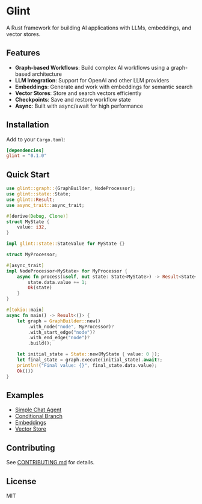 # Glint

A Rust framework for building AI applications with LLMs, embeddings, and vector stores.

## Features

- **Graph-based Workflows**: Build complex AI workflows using a graph-based architecture
- **LLM Integration**: Support for OpenAI and other LLM providers
- **Embeddings**: Generate and work with embeddings for semantic search
- **Vector Stores**: Store and search vectors efficiently
- **Checkpoints**: Save and restore workflow state
- **Async**: Built with async/await for high performance

## Installation

Add to your `Cargo.toml`:

```toml
[dependencies]
glint = "0.1.0"
```

## Quick Start

```rust
use glint::graph::{GraphBuilder, NodeProcessor};
use glint::state::State;
use glint::Result;
use async_trait::async_trait;

#[derive(Debug, Clone)]
struct MyState {
    value: i32,
}

impl glint::state::StateValue for MyState {}

struct MyProcessor;

#[async_trait]
impl NodeProcessor<MyState> for MyProcessor {
    async fn process(&self, mut state: State<MyState>) -> Result<State<MyState>> {
        state.data.value += 1;
        Ok(state)
    }
}

#[tokio::main]
async fn main() -> Result<()> {
    let graph = GraphBuilder::new()
        .with_node("node", MyProcessor)?
        .with_start_edge("node")?
        .with_end_edge("node")?
        .build();

    let initial_state = State::new(MyState { value: 0 });
    let final_state = graph.execute(initial_state).await?;
    println!("Final value: {}", final_state.data.value);
    Ok(())
}
```

## Examples

- [Simple Chat Agent](example/simple_chat_agent.rs)
- [Conditional Branch](example/conditional_branch.rs)
- [Embeddings](example/embeddings_example.rs)
- [Vector Store](example/vector_store_example.rs)

## Contributing

See [CONTRIBUTING.md](CONTRIBUTING.md) for details.

## License

MIT